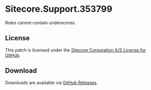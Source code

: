 # Sitecore.Support.353799
Roles cannot contain underscores.

## License  
This patch is licensed under the [Sitecore Corporation A/S License for GitHub](https://github.com/sitecoresupport/Sitecore.Support.353799/blob/master/LICENSE).  

## Download  
Downloads are available via [GitHub Releases](https://github.com/sitecoresupport/Sitecore.Support.353799/releases).  
